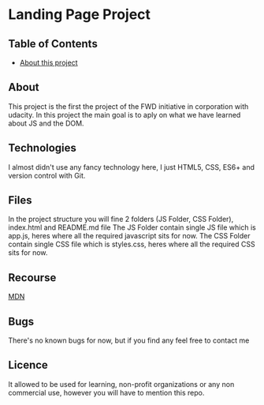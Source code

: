 # Landing Page Project

## Table of Contents

- [About this project](#About)

## About
This project is the first the project of the FWD initiative in corporation with udacity.
In this project the main goal is to aply on what we have learned about JS and the DOM.

## Technologies
I almost didn't use any fancy technology here, I just HTML5, CSS, ES6+ and version control with Git.

## Files
In the project structure you will fine 2 folders (JS Folder, CSS Folder), index.html and README.md file
The JS Folder contain single JS file which is app.js, heres where all the required javascript sits for now.
The CSS Folder contain single CSS file which is styles.css, heres where all the required CSS sits for now.

## Recourse
[MDN](https://developer.mozilla.org/en-US/docs/Web/javascript)

## Bugs
There's no known bugs for now, but if you find any feel free to contact me

## Licence 
It allowed to be used for learning, non-profit organizations or any non commercial use, however you will have to mention this repo.


